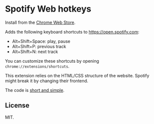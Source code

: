 # Spotify Web hotkeys

Install from the [Chrome Web Store](https://chrome.google.com/webstore/detail/spotify-web-player-hotkey/pdcbjjmgfakcbbchppeemlfpfgkdmjji).

Adds the following keyboard shortcuts to https://open.spotify.com:

* Alt+Shift+Space: play, pause
* Alt+Shift+P: previous track
* Alt+Shift+N: next track

You can customize these shortcuts by opening `chrome://extensions/shortcuts`.

This extension relies on the HTML/CSS structure of the website.
Spotify might break it by changing their frontend.

The code is [short and simple](/src/background.js).

## License

MIT.
